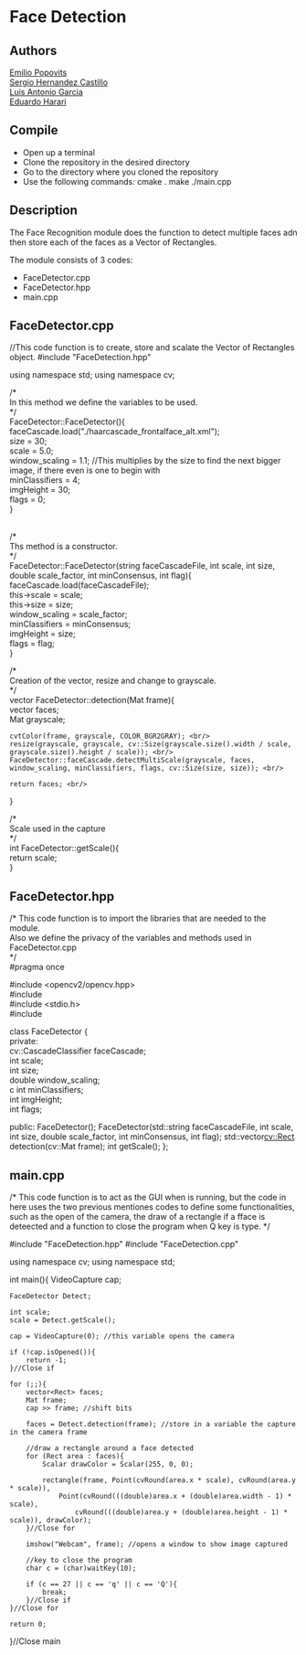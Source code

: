 # Face Detection

## Authors
[Emilio Popovits](https://github.com) <br/>
[Sergio Hernandez Castillo](https://github.com/sergio-hernandez-castillo) <br/>
[Luis Antonio Garcia](https://github.com/WichoGarcia) <br/>
[Eduardo Harari](https://github.com/eduardoharari)

## Compile
- Open up a terminal
- Clone the repository in the desired directory
- Go to the directory where you cloned the repository
- Use the following commands: 
cmake .
make 
./main.cpp 

## Description
The Face Recognition module does the function to detect multiple faces adn then store each of the faces as a Vector of Rectangles.

The module consists of 3 codes:
- FaceDetector.cpp
- FaceDetector.hpp
- main.cpp

## FaceDetector.cpp

//This code function is to create, store and scalate the Vector of Rectangles object.
#include "FaceDetection.hpp"

using namespace std;
using namespace cv;


/* <br/>
In this method we define the variables to be used.<br/>
*/<br/>
FaceDetector::FaceDetector(){ <br/>
    faceCascade.load("./haarcascade_frontalface_alt.xml");<br/>
    size = 30;<br/>
    scale = 5.0;<br/>
    window_scaling = 1.1; //This multiplies by the size to find the next bigger image, if there even is one to begin with <br/>
    minClassifiers = 4;<br/>
    imgHeight = 30;<br/>
    flags = 0;<br/>
}

<br/>
/*<br/>
 Ths method is a constructor.<br/>
*/<br/>
FaceDetector::FaceDetector(string faceCascadeFile, int scale, int size, double scale_factor, int minConsensus, int flag){ <br/>
    faceCascade.load(faceCascadeFile); <br/>
    this->scale = scale; <br/>
    this->size = size;<br/>
    window_scaling = scale_factor; <br/>
    minClassifiers = minConsensus; <br/>
    imgHeight = size; <br/>
    flags = flag; <br/>
}<br/>

/* <br/>
Creation of the vector, resize and change to grayscale. <br/>
*/ <br/>
vector<Rect> FaceDetector::detection(Mat frame){ <br/>
    vector<Rect> faces; <br/>
    Mat grayscale; <br/>

    cvtColor(frame, grayscale, COLOR_BGR2GRAY); <br/>
    resize(grayscale, grayscale, cv::Size(grayscale.size().width / scale, grayscale.size().height / scale)); <br/>
    FaceDetector::faceCascade.detectMultiScale(grayscale, faces, window_scaling, minClassifiers, flags, cv::Size(size, size)); <br/>

    return faces; <br/>
} <br/>


/* <br/>
Scale used in the capture <br/>
*/ <br/>
int FaceDetector::getScale(){ <br/>
    return scale; <br/>
} <br/>

 ## FaceDetector.hpp <br/>
 /*
 This code function is to import the libraries that are needed to the module. <br/>
 Also we define the privacy of the variables and methods used in FaceDetector.cpp <br/>
 */ <br/>
 #pragma once <br/>

#include <opencv2/opencv.hpp> <br/>
#include <string> <br/>
#include <stdio.h> <br/>
#include <vector> <br/>

class FaceDetector { <br/>
private: <br/>
	cv::CascadeClassifier faceCascade; <br/>
	int scale; <br/>
	int size; <br/>
	double window_scaling; <br/>c
	int minClassifiers; <br/>
	int imgHeight; <br/>
	int flags; <br/>

public:
	FaceDetector();
	FaceDetector(std::string faceCascadeFile, int scale, int size, double scale_factor, int minConsensus, int flag);
	std::vector<cv::Rect> detection(cv::Mat frame);
	int getScale();
};


 ## main.cpp
 
 /*
 This code function is to act as the GUI when is running, but the code in here uses the two previous mentiones codes to define some functionalities, such as the open of the camera, the draw of a rectangle if a fface is deteected and a function to close the program when Q key is type.
*/


#include "FaceDetection.hpp"
#include "FaceDetection.cpp"

using namespace cv;
using namespace std;

int main(){
    VideoCapture cap;

    FaceDetector Detect;

    int scale;
    scale = Detect.getScale();

    cap = VideoCapture(0); //this variable opens the camera

    if (!cap.isOpened()){
        return -1;
    }//Close if 

    for (;;){
        vector<Rect> faces;
        Mat frame;
        cap >> frame; //shift bits

        faces = Detect.detection(frame); //store in a variable the capture in the camera frame

        //draw a rectangle around a face detected
        for (Rect area : faces){
            Scalar drawColor = Scalar(255, 0, 0);

            rectangle(frame, Point(cvRound(area.x * scale), cvRound(area.y * scale)),
                Point(cvRound(((double)area.x + (double)area.width - 1) * scale),
                    cvRound(((double)area.y + (double)area.height - 1) * scale)), drawColor);
        }//Close for

        imshow("Webcam", frame); //opens a window to show image captured
        
        //key to close the program
        char c = (char)waitKey(10);

        if (c == 27 || c == 'q' || c == 'Q'){
            break;
        }//Close if
    }//Close for

    return 0;
}//Close main 
